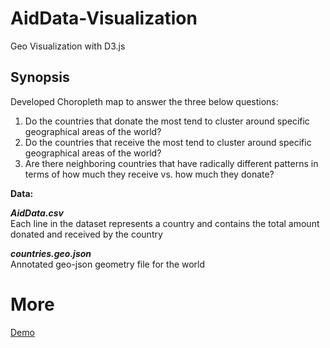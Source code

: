 # AidData-Visualization
Geo Visualization with D3.js
## Synopsis
Developed Choropleth map to answer the three below questions:
1. Do the countries that donate the most tend to cluster around specific geographical areas of the world?
2. Do the countries that receive the most tend to cluster around specific geographical areas of the world?
3. Are there neighboring countries that have radically different patterns in terms of how much they receive vs. how much they donate?

**Data:**

***AidData.csv*** <br>
Each line in the dataset represents a country and contains the total amount donated and received by the country

***countries.geo.json***<br>
Annotated geo-json geometry file for the world

# More
[Demo](https://rahulgaonkar.github.io/AidData-Visualization/)
